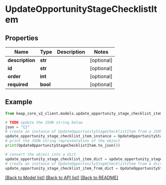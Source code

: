 # UpdateOpportunityStageChecklistItem


## Properties

Name | Type | Description | Notes
------------ | ------------- | ------------- | -------------
**description** | **str** |  | [optional] 
**id** | **str** |  | [optional] 
**order** | **int** |  | [optional] 
**required** | **bool** |  | [optional] 

## Example

```python
from keap_core_v2_client.models.update_opportunity_stage_checklist_item import UpdateOpportunityStageChecklistItem

# TODO update the JSON string below
json = "{}"
# create an instance of UpdateOpportunityStageChecklistItem from a JSON string
update_opportunity_stage_checklist_item_instance = UpdateOpportunityStageChecklistItem.from_json(json)
# print the JSON string representation of the object
print(UpdateOpportunityStageChecklistItem.to_json())

# convert the object into a dict
update_opportunity_stage_checklist_item_dict = update_opportunity_stage_checklist_item_instance.to_dict()
# create an instance of UpdateOpportunityStageChecklistItem from a dict
update_opportunity_stage_checklist_item_from_dict = UpdateOpportunityStageChecklistItem.from_dict(update_opportunity_stage_checklist_item_dict)
```
[[Back to Model list]](../README.md#documentation-for-models) [[Back to API list]](../README.md#documentation-for-api-endpoints) [[Back to README]](../README.md)


